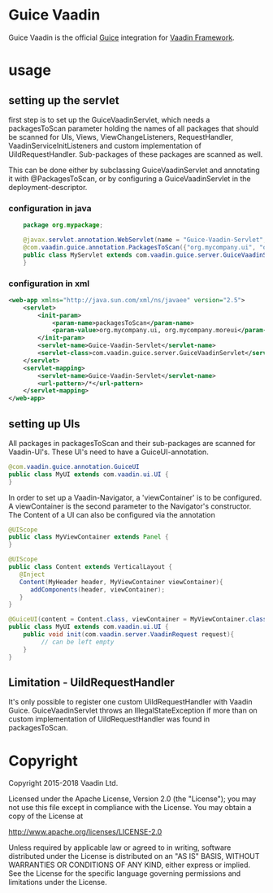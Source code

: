 Guice Vaadin
======================

Guice Vaadin is the official [Guice](https://github.com/google/guice) integration for [Vaadin Framework](https://github.com/vaadin/framework).

#  usage

## setting up the servlet

first step is to set up the GuiceVaadinServlet, which needs a packagesToScan parameter holding the 
names of all packages that should be scanned for UIs, Views, ViewChangeListeners, RequestHandler, VaadinServiceInitListeners
and custom implementation of UildRequestHandler. 
Sub-packages of these packages are scanned as well. 

This can be done either by subclassing GuiceVaadinServlet and annotating it with @PackagesToScan, or by
configuring a GuiceVaadinServlet in the deployment-descriptor.

### configuration in java

```java
    package org.mypackage;

    @javax.servlet.annotation.WebServlet(name = "Guice-Vaadin-Servlet", urlPatterns = "/*")
    @com.vaadin.guice.annotation.PackagesToScan({"org.mycompany.ui", "org.mycompany.moreui"})
    public class MyServlet extends com.vaadin.guice.server.GuiceVaadinServlet{
    }
```

### configuration in xml

```xml
<web-app xmlns="http://java.sun.com/xml/ns/javaee" version="2.5">
    <servlet>
        <init-param>
            <param-name>packagesToScan</param-name>
            <param-value>org.mycompany.ui, org.mycompany.moreui</param-value>
        </init-param>
        <servlet-name>Guice-Vaadin-Servlet</servlet-name>
        <servlet-class>com.vaadin.guice.server.GuiceVaadinServlet</servlet-class>
    </servlet>
    <servlet-mapping>
        <servlet-name>Guice-Vaadin-Servlet</servlet-name>
        <url-pattern>/*</url-pattern>
    </servlet-mapping>
</web-app>
```

## setting up UIs

All packages in packagesToScan and their sub-packages are scanned for Vaadin-UI's. These UI's need to have a 
GuiceUI-annotation. 

```java
@com.vaadin.guice.annotation.GuiceUI
public class MyUI extends com.vaadin.ui.UI {
}
```

In order to set up a Vaadin-Navigator, a 'viewContainer' is to be configured. A viewContainer is the second parameter
to the Navigator's constructor. The Content of a UI can also be configured via the annotation

```java
@UIScope
public class MyViewContainer extends Panel {
}

@UIScope
public class Content extends VerticalLayout {
   @Inject
   Content(MyHeader header, MyViewContainer viewContainer){
      addComponents(header, viewContainer);
   }
}

@GuiceUI(content = Content.class, viewContainer = MyViewContainer.class)
public class MyUI extends com.vaadin.ui.UI {
    public void init(com.vaadin.server.VaadinRequest request){
         // can be left empty
    }
}
```

## Limitation - UildRequestHandler

It's only possible to register one custom UildRequestHandler with Vaadin Guice. GuiceVaadinServlet throws an 
IllegalStateException if more than on custom implementation of UildRequestHandler was found in packagesToScan.

# Copyright

Copyright 2015-2018 Vaadin Ltd.

Licensed under the Apache License, Version 2.0 (the "License"); you may not
use this file except in compliance with the License. You may obtain a copy of
the License at

http://www.apache.org/licenses/LICENSE-2.0

Unless required by applicable law or agreed to in writing, software
distributed under the License is distributed on an "AS IS" BASIS, WITHOUT
WARRANTIES OR CONDITIONS OF ANY KIND, either express or implied. See the
License for the specific language governing permissions and limitations under
the License.
